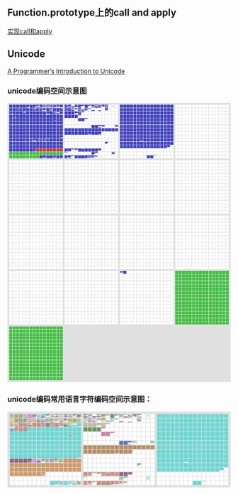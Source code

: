 ## Function.prototype上的call and apply

[实现call和apply](https://blog.usejournal.com/implement-your-own-call-apply-and-bind-method-in-javascript-42cc85dba1b)


## Unicode

[A Programmer’s Introduction to Unicode](http://reedbeta.com/blog/programmers-intro-to-unicode/)

### unicode编码空间示意图
![unicode-codespace-map](/assets/unicode-codespace-map.png)


### unicode编码常用语言字符编码空间示意图：
![unicode-codespace-map](/assets/unicode-script-map.png)